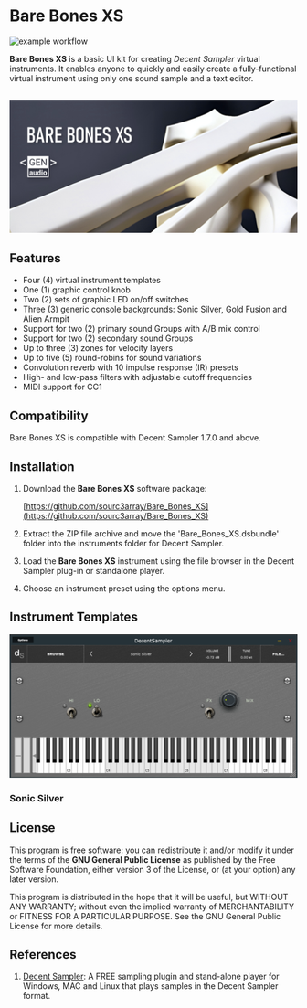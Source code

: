 # Bare Bones XS

![example workflow](https://github.com/sourc3array/Bare_Bones_XS/actions/workflows/basic_workflow.yml/badge.svg)

**Bare Bones XS** is a basic UI kit for creating *Decent Sampler* virtual instruments. It enables anyone to quickly and easily create a fully-functional virtual instrument using only one sound sample and a text editor.
 
##

![Bare Bones XS - UI Kit for Decent Sampler](/Bare_Bones_XS.dsbundle/UI/Bare_Bones_XS.png)

## Features

 - Four (4) virtual instrument templates
 - One (1) graphic control knob 
 - Two (2) sets of graphic LED on/off switches
 - Three (3) generic console backgrounds: Sonic Silver, Gold Fusion and Alien Armpit
 - Support for two (2) primary sound Groups with A/B mix control
 - Support for two (2) secondary sound Groups
 - Up to three (3) zones for velocity layers
 - Up to five (5) round-robins for sound variations
 - Convolution reverb with 10 impulse response (IR) presets
 - High- and low-pass filters with adjustable cutoff frequencies
 - MIDI support for CC1
 
 
 ## Compatibility

Bare Bones XS is compatible with Decent Sampler 1.7.0 and above.


## Installation
 
1. Download the **Bare Bones XS** software package:

   [https://github.com/sourc3array/Bare_Bones_XS](https://github.com/sourc3array/Bare_Bones_XS)

2. Extract the ZIP file archive and move the 'Bare_Bones_XS.dsbundle' folder into the instruments folder for Decent Sampler.

3. Load the **Bare Bones XS** instrument using the file browser in the Decent Sampler plug-in or standalone player.

4. Choose an instrument preset using the options menu.

## Instrument Templates

![UI - Sonic Silver](/Docs/Images/Preset_UI_Sonic_Silver.png)

### Sonic Silver
 
 ## License

This program is free software: you can redistribute it and/or modify it under the terms of the **GNU General Public License** as published by the Free Software Foundation, either version 3 of the License, or (at your option) any later version.

This program is distributed in the hope that it will be useful, but WITHOUT ANY WARRANTY; without even the implied warranty of MERCHANTABILITY or FITNESS FOR A PARTICULAR PURPOSE. See the GNU General Public License for more details.
 
 ## References
 
 1. [Decent Sampler](https://www.decentsamples.com/product/decent-sampler-plugin/): A FREE sampling plugin and stand-alone player for Windows, MAC and Linux that plays samples in the Decent Sampler format.
 
